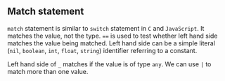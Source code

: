 ## Match statement

`match` statement is similar to `switch` statement in `C` and `JavaScript`. It matches the value, not the type. `==` is used to test whether left hand side matches the value being matched. Left hand side can be a simple literal (`nil`, `boolean`, `int`, `float`, `string`) identifier referring to a constant.

Left hand side of `_` matches if the value is of type `any`. We can use `|` to match more than one value.